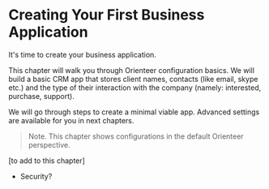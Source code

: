 # Creating Your First Business Application

It's time to create your business application. 

This chapter will walk you through Orienteer configuration basics. We will build a basic CRM app that stores client names, contacts (like email, skype etc.) and the type of their interaction with the company (namely: interested, purchase, support). 

We will go through steps to create a minimal viable app. Advanced settings are available for you in next chapters.


> Note. This chapter shows configurations in the default Orienteer perspective.


[to add to this chapter]
* Security?

